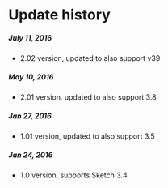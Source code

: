 # Update history


##### July 11, 2016
* 2.02 version, updated to also support v39

##### May 10, 2016
* 2.01 version, updated to also support 3.8

##### Jan 27, 2016
* 1.01 version, updated to also support 3.5

##### Jan 24, 2016
* 1.0 version, supports Sketch 3.4
